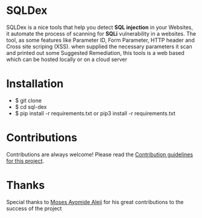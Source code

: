 # SQLDex

SQLDex is a nice tools that help you detect **SQL injection** in your Websites, it automate the process of scanning for **SQLi** vulnerability in a websites.
The tool, as some features like Parameter ID, Form Parameter, HTTP header and Cross site scriping (XSS). when supplied the necessary parameters it scan and printed out some Suggested Remediation, this tools is a web based which can be hosted locally or on a cloud server

# Installation

- \$ git clone
- \$ cd sql-dex
- \$ pip install -r requirements.txt or pip3 install -r requirements.txt

# Contributions
Contributions are always welcome! Please read the <a href='https://github.com/silvareal/sql-dex/blob/master/docs/CONTRIBUTING.md'>Contribution guidelines for this project</a>.

# Thanks

Special thanks to [Moses Ayomide Aleji](https://github.com/mosesayo) for his great contributions to the success of the project
